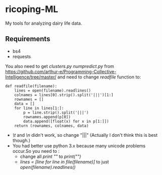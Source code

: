 # ricoping-ML
My tools for analyzing dairy life data.

## Requirements

- bs4
- requests

You also need to get *clusters.py* *numpredict.py* from https://github.com/arthur-e/Programming-Collective-Intelligence/tree/master/ and need to change *readfile* function to: 

~~~
def readfile(filename):
    lines = open(filename).readlines()
    colnames = lines[0].strip().split('|||')[1:]
    rownames = []
    data = []
    for line in lines[1:]:
        p = line.strip().split('|||')
        rownames.append(p[0])
        data.append([float(x) for x in p[1:]])
    return (rownames, colnames, data)
~~~


- *\t* and *\n* didn't work, so change "|||" (Actually I don't think this is best though.)
- You had better use python 3.x because many unicode problems occur.So you need to :
  - change all *print ""* to *print("")*
  - *lines = [line for line in file(filename)]* to just *open(filename).readlines()*

